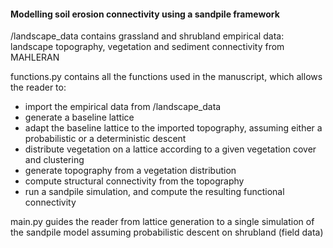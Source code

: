 #### Modelling soil erosion connectivity using a sandpile framework

/landscape_data contains grassland and shrubland empirical data: landscape topography, vegetation and sediment connectivity from MAHLERAN

functions.py contains all the functions used in the manuscript, which allows the reader to:
- import the empirical data from /landscape_data
- generate a baseline lattice
- adapt the baseline lattice to the imported topography, assuming either a probabilistic or a deterministic descent
- distribute vegetation on a lattice according to a given vegetation cover and clustering
- generate topography from a vegetation distribution
- compute structural connectivity from the topography
- run a sandpile simulation, and compute the resulting functional connectivity

main.py guides the reader from lattice generation to a single simulation of the sandpile model assuming probabilistic descent on shrubland (field data)

